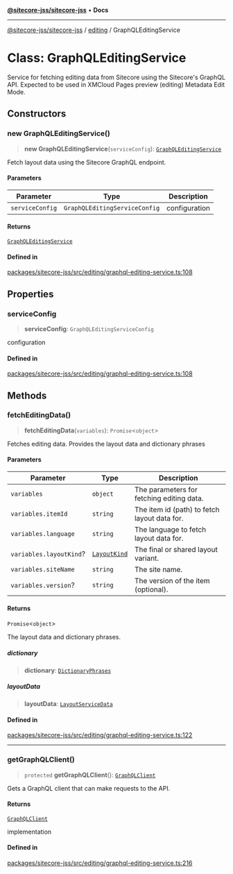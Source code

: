 [**@sitecore-jss/sitecore-jss**](../../README.md) • **Docs**

***

[@sitecore-jss/sitecore-jss](../../README.md) / [editing](../README.md) / GraphQLEditingService

# Class: GraphQLEditingService

Service for fetching editing data from Sitecore using the Sitecore's GraphQL API.
Expected to be used in XMCloud Pages preview (editing) Metadata Edit Mode.

## Constructors

### new GraphQLEditingService()

> **new GraphQLEditingService**(`serviceConfig`): [`GraphQLEditingService`](GraphQLEditingService.md)

Fetch layout data using the Sitecore GraphQL endpoint.

#### Parameters

| Parameter | Type | Description |
| ------ | ------ | ------ |
| `serviceConfig` | `GraphQLEditingServiceConfig` | configuration |

#### Returns

[`GraphQLEditingService`](GraphQLEditingService.md)

#### Defined in

[packages/sitecore-jss/src/editing/graphql-editing-service.ts:108](https://github.com/Sitecore/jss/blob/9cd15ca25619b116ad9c500eef4ef2dc9023209b/packages/sitecore-jss/src/editing/graphql-editing-service.ts#L108)

## Properties

### serviceConfig

> **serviceConfig**: `GraphQLEditingServiceConfig`

configuration

#### Defined in

[packages/sitecore-jss/src/editing/graphql-editing-service.ts:108](https://github.com/Sitecore/jss/blob/9cd15ca25619b116ad9c500eef4ef2dc9023209b/packages/sitecore-jss/src/editing/graphql-editing-service.ts#L108)

## Methods

### fetchEditingData()

> **fetchEditingData**(`variables`): `Promise`\<`object`\>

Fetches editing data. Provides the layout data and dictionary phrases

#### Parameters

| Parameter | Type | Description |
| ------ | ------ | ------ |
| `variables` | `object` | The parameters for fetching editing data. |
| `variables.itemId` | `string` | The item id (path) to fetch layout data for. |
| `variables.language` | `string` | The language to fetch layout data for. |
| `variables.layoutKind`? | [`LayoutKind`](../enumerations/LayoutKind.md) | The final or shared layout variant. |
| `variables.siteName` | `string` | The site name. |
| `variables.version`? | `string` | The version of the item (optional). |

#### Returns

`Promise`\<`object`\>

The layout data and dictionary phrases.

##### dictionary

> **dictionary**: [`DictionaryPhrases`](../../i18n/interfaces/DictionaryPhrases.md)

##### layoutData

> **layoutData**: [`LayoutServiceData`](../../layout/interfaces/LayoutServiceData.md)

#### Defined in

[packages/sitecore-jss/src/editing/graphql-editing-service.ts:122](https://github.com/Sitecore/jss/blob/9cd15ca25619b116ad9c500eef4ef2dc9023209b/packages/sitecore-jss/src/editing/graphql-editing-service.ts#L122)

***

### getGraphQLClient()

> `protected` **getGraphQLClient**(): [`GraphQLClient`](../../index/interfaces/GraphQLClient.md)

Gets a GraphQL client that can make requests to the API.

#### Returns

[`GraphQLClient`](../../index/interfaces/GraphQLClient.md)

implementation

#### Defined in

[packages/sitecore-jss/src/editing/graphql-editing-service.ts:216](https://github.com/Sitecore/jss/blob/9cd15ca25619b116ad9c500eef4ef2dc9023209b/packages/sitecore-jss/src/editing/graphql-editing-service.ts#L216)
